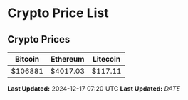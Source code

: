 # Crypto Price List

## Crypto Prices
| Bitcoin | Ethereum | Litecoin |
| ------- | -------- | -------- |
| $106881 | $4017.03 | $117.11 |
**Last Updated:** 2024-12-17 07:20 UTC
**Last Updated:** $DATE$
